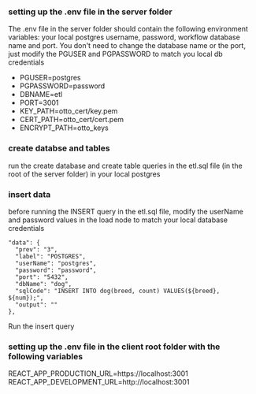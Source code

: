 ### setting up the .env file in the server folder
The .env file in the server folder should contain the following environment variables: your local postgres username, password, workflow database name and port.
You don't need to change the database name or the port, just modify the PGUSER and PGPASSWORD to match you local db credentials

- PGUSER=postgres
- PGPASSWORD=password
- DBNAME=etl
- PORT=3001
- KEY_PATH=otto_cert/key.pem
- CERT_PATH=otto_cert/cert.pem
- ENCRYPT_PATH=otto_keys

### create databse and tables
run the create database and create table queries in the etl.sql file (in the root of the server folder) in your local postgres

### insert data
before running the INSERT query in the etl.sql file, modify the userName and password values in the load node to match your local database credentials

    "data": {
      "prev": "3",
      "label": "POSTGRES",
      "userName": "postgres",
      "password": "password",
      "port": "5432",
      "dbName": "dog",
      "sqlCode": "INSERT INTO dog(breed, count) VALUES(${breed}, ${num});",
      "output": ""
    },

Run the insert query

### setting up the .env file in the client root folder with the following variables
REACT_APP_PRODUCTION_URL=https://localhost:3001
REACT_APP_DEVELOPMENT_URL=http://localhost:3001

